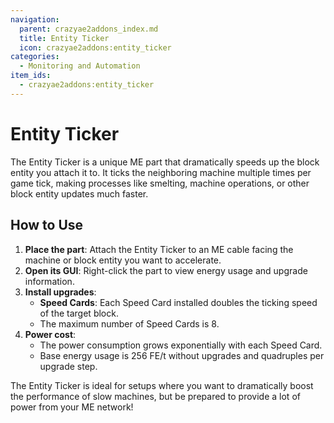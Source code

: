 ```yaml
---
navigation:
  parent: crazyae2addons_index.md
  title: Entity Ticker
  icon: crazyae2addons:entity_ticker
categories:
  - Monitoring and Automation
item_ids:
  - crazyae2addons:entity_ticker
---
```


# Entity Ticker

The Entity Ticker is a unique ME part that dramatically speeds up the block entity you attach it to. It ticks the neighboring machine multiple times per game tick, making processes like smelting, machine operations, or other block entity updates much faster.

## How to Use

1. **Place the part**: Attach the Entity Ticker to an ME cable facing the machine or block entity you want to accelerate.
2. **Open its GUI**: Right-click the part to view energy usage and upgrade information.
3. **Install upgrades**:
    - **Speed Cards**: Each Speed Card installed doubles the ticking speed of the target block.
    - The maximum number of Speed Cards is 8.
4. **Power cost**:
    - The power consumption grows exponentially with each Speed Card.
    - Base energy usage is 256 FE/t without upgrades and quadruples per upgrade step.

The Entity Ticker is ideal for setups where you want to dramatically boost the performance of slow machines, but be prepared to provide a lot of power from your ME network!